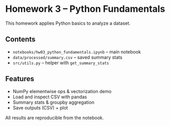 # Homework 3 – Python Fundamentals

This homework applies Python basics to analyze a dataset.

## Contents

- `notebooks/hw03_python_fundamentals.ipynb` – main notebook
- `data/processed/summary.csv` – saved summary stats
- `src/utils.py` – helper with `get_summary_stats`

## Features

- NumPy elementwise ops & vectorization demo
- Load and inspect CSV with pandas
- Summary stats & groupby aggregation
- Save outputs (CSV) + plot

All results are reproducible from the notebook.
